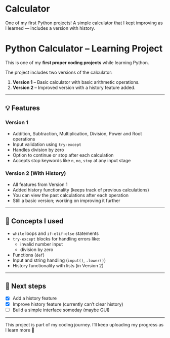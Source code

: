 # Calculator
One of my first Python projects! A simple calculator that I kept improving as I learned — includes a version with history.

# Python Calculator – Learning Project

This is one of my **first proper coding projects** while learning Python.

The project includes two versions of the calculator:
1. **Version 1** – Basic calculator with basic arithmetic operations.
2. **Version 2** – Improved version with a history feature added.

---

## 💡 Features

### Version 1
- Addition, Subtraction, Multiplication, Division, Power and Root operations
- Input validation using `try-except`
- Handles division by zero
- Option to continue or stop after each calculation
- Accepts stop keywords like `n`, `no`, `stop` at any input stage

### Version 2 (With History)
- All features from Version 1
- Added history functionality (keeps track of previous calculations)
- You can view the past calculations after each operation
- Still a basic version; working on improving it further

---

## 🧠 Concepts I used

- `while` loops and `if-elif-else` statements
- `try-except` blocks for handling errors like:
  - invalid number input
  - division by zero
- Functions (`def`)
- Input and string handling (`input()`, `.lower()`)
- History functionality with lists (in Version 2)

---

## 🚀 Next steps

- [x] Add a history feature
- [x] Improve history feature (currently can’t clear history)
- [ ] Build a simple interface someday (maybe GUI)

---

This project is part of my coding journey. I’ll keep uploading my progress as I learn more 🚀
